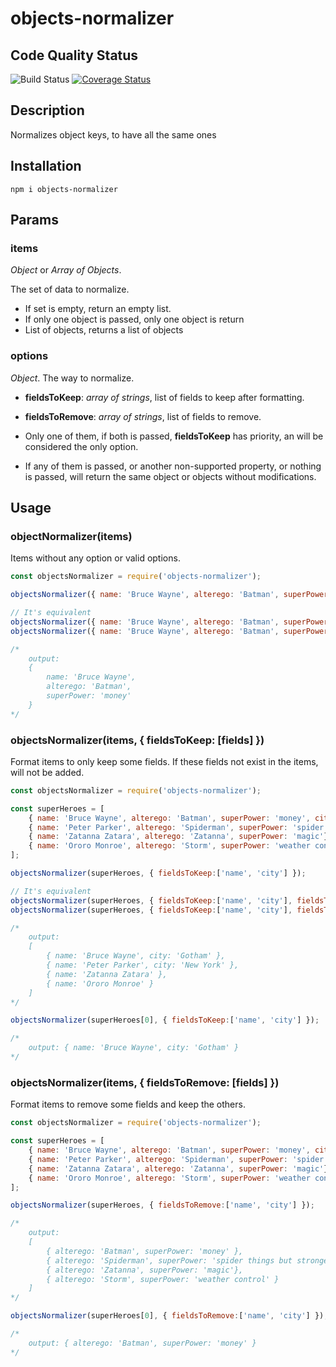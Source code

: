 # objects-normalizer

## Code Quality Status
![Build Status](https://github.com/gastonpereyra/objects-normalizer/workflows/Build%20Status/badge.svg)
[![Coverage Status](https://img.shields.io/coveralls/github/gastonpereyra/objects-normalizer/master.svg)](https://coveralls.io/r/gastonpereyra/objects-normalizer?branch=master)

## Description
Normalizes object keys, to have all the same ones

## Installation

```
npm i objects-normalizer
```

## Params

### items

*Object* or *Array of Objects*.

The set of data to normalize.

* If set is empty, return an empty list.
* If only one object is passed, only one object is return
* List of objects, returns a list of objects

### options

*Object*. The way to normalize.

* **fieldsToKeep**: *array of strings*, list of fields to keep after formatting.
* **fieldsToRemove**: *array of strings*, list of fields to remove.

* Only one of them, if both is passed, **fieldsToKeep** has priority, an will be considered the only option.
* If any of them is passed, or another non-supported property, or nothing is passed, will return the same object or objects without modifications.

## Usage

### objectNormalizer(items)

Items without any option or valid options.

```js
const objectsNormalizer = require('objects-normalizer');

objectsNormalizer({ name: 'Bruce Wayne', alterego: 'Batman', superPower: 'money' });

// It's equivalent
objectsNormalizer({ name: 'Bruce Wayne', alterego: 'Batman', superPower: 'money' }, {});
objectsNormalizer({ name: 'Bruce Wayne', alterego: 'Batman', superPower: 'money' }, { fieldsToDuplicate: ['city']});

/*
    output: 
    {
        name: 'Bruce Wayne',
        alterego: 'Batman',
        superPower: 'money'
    }
*/
```

### objectsNormalizer(items, { fieldsToKeep: [fields] })

Format items to only keep some fields. If these fields not exist in the items, will not be added.

```js
const objectsNormalizer = require('objects-normalizer');

const superHeroes = [
    { name: 'Bruce Wayne', alterego: 'Batman', superPower: 'money', city: 'Gotham' },
    { name: 'Peter Parker', alterego: 'Spiderman', superPower: 'spider things but stronger', city: 'New York' },
    { name: 'Zatanna Zatara', alterego: 'Zatanna', superPower: 'magic'},
    { name: 'Ororo Monroe', alterego: 'Storm', superPower: 'weather control' }
];

objectsNormalizer(superHeroes, { fieldsToKeep:['name', 'city'] });

// It's equivalent
objectsNormalizer(superHeroes, { fieldsToKeep:['name', 'city'], fieldsToRemove: ['alterego', 'superPower'] });
objectsNormalizer(superHeroes, { fieldsToKeep:['name', 'city'], fieldsToRemove: ['name', 'city'] });

/*
    output: 
    [
        { name: 'Bruce Wayne', city: 'Gotham' },
        { name: 'Peter Parker', city: 'New York' },
        { name: 'Zatanna Zatara' },
        { name: 'Ororo Monroe' }
    ]
*/

objectsNormalizer(superHeroes[0], { fieldsToKeep:['name', 'city'] });

/*
    output: { name: 'Bruce Wayne', city: 'Gotham' }
*/
```

### objectsNormalizer(items, { fieldsToRemove: [fields] })

Format items to remove some fields and keep the others.

```js
const objectsNormalizer = require('objects-normalizer');

const superHeroes = [
    { name: 'Bruce Wayne', alterego: 'Batman', superPower: 'money', city: 'Gotham' },
    { name: 'Peter Parker', alterego: 'Spiderman', superPower: 'spider things but stronger', city: 'New York' },
    { name: 'Zatanna Zatara', alterego: 'Zatanna', superPower: 'magic'},
    { name: 'Ororo Monroe', alterego: 'Storm', superPower: 'weather control' }
];

objectsNormalizer(superHeroes, { fieldsToRemove:['name', 'city'] });

/*
    output: 
    [
        { alterego: 'Batman', superPower: 'money' },
        { alterego: 'Spiderman', superPower: 'spider things but stronger' },
        { alterego: 'Zatanna', superPower: 'magic'},
        { alterego: 'Storm', superPower: 'weather control' }
    ]
*/

objectsNormalizer(superHeroes[0], { fieldsToRemove:['name', 'city'] });

/*
    output: { alterego: 'Batman', superPower: 'money' }
*/
```